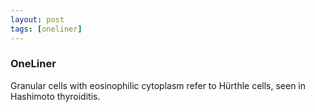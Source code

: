 ```yaml
---
layout: post
tags: [oneliner]
---
```



### OneLiner

Granular cells with eosinophilic cytoplasm refer to Hürthle cells, seen in Hashimoto thyroiditis.
